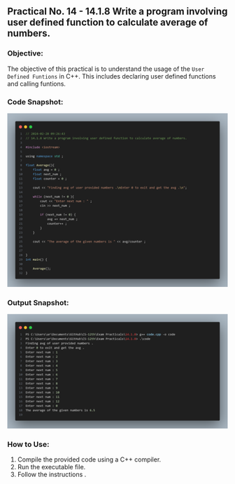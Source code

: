## Practical No. 14 - 14.1.8 Write a program involving user defined function to calculate average of numbers.
### Objective:
The objective of this practical is to understand the usage of the `User Defined Funtions` in C++.
This includes declaring user defined functions and calling funtions.

### Code Snapshot:
![Code Snapshot](code-snap.png)

### Output Snapshot:
![Output Snapshot](output-snap.png)

### How to Use:
1. Compile the provided code using a C++ compiler.
2. Run the executable file.
3. Follow the instructions .